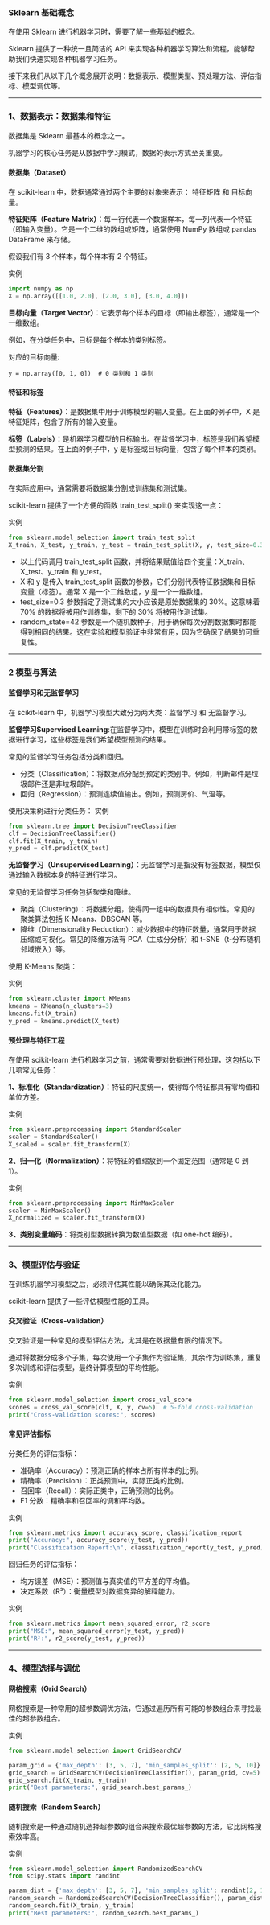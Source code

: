 ### Sklearn 基础概念
在使用 Sklearn 进行机器学习时，需要了解一些基础的概念。

Sklearn 提供了一种统一且简洁的 API 来实现各种机器学习算法和流程，能够帮助我们快速实现各种机器学习任务。

接下来我们从以下几个概念展开说明：数据表示、模型类型、预处理方法、评估指标、模型调优等。
***
### 1、数据表示：数据集和特征
数据集是 Sklearn 最基本的概念之一。

机器学习的核心任务是从数据中学习模式，数据的表示方式至关重要。

#### 数据集（Dataset）
在 scikit-learn 中，数据通常通过两个主要的对象来表示： 特征矩阵 和 目标向量。

**特征矩阵（Feature Matrix）**：每一行代表一个数据样本，每一列代表一个特征（即输入变量）。它是一个二维的数组或矩阵，通常使用 NumPy 数组或 pandas DataFrame 来存储。

假设我们有 3 个样本，每个样本有 2 个特征。

实例
```python
import numpy as np
X = np.array([[1.0, 2.0], [2.0, 3.0], [3.0, 4.0]])
```
**目标向量（Target Vector）**：它表示每个样本的目标（即输出标签），通常是一个一维数组。

例如，在分类任务中，目标是每个样本的类别标签。

对应的目标向量:

`y = np.array([0, 1, 0])  # 0 类别和 1 类别`


#### 特征和标签
**特征（Features）**：是数据集中用于训练模型的输入变量。在上面的例子中，X 是特征矩阵，包含了所有的输入变量。

**标签（Labels）**：是机器学习模型的目标输出。在监督学习中，标签是我们希望模型预测的结果。在上面的例子中，y 是标签或目标向量，包含了每个样本的类别。

#### 数据集分割
在实际应用中，通常需要将数据集分割成训练集和测试集。

scikit-learn 提供了一个方便的函数 train_test_split() 来实现这一点：

实例
```python
from sklearn.model_selection import train_test_split
X_train, X_test, y_train, y_test = train_test_split(X, y, test_size=0.3, random_state=42)
```
- 以上代码调用 train_test_split 函数，并将结果赋值给四个变量：X_train、X_test、y_train 和 y_test。
- X 和 y 是传入 train_test_split 函数的参数，它们分别代表特征数据集和目标变量（标签）。通常 X 是一个二维数组，y 是一个一维数组。
- test_size=0.3 参数指定了测试集的大小应该是原始数据集的 30%。这意味着 70% 的数据将被用作训练集，剩下的 30% 将被用作测试集。
- random_state=42 参数是一个随机数种子，用于确保每次分割数据集时都能得到相同的结果。这在实验和模型验证中非常有用，因为它确保了结果的可重复性。

***
### 2 模型与算法
#### 监督学习和无监督学习
在 scikit-learn 中，机器学习模型大致分为两大类：监督学习 和 无监督学习。

**监督学习Supervised Learning**:在监督学习中，模型在训练时会利用带标签的数据进行学习，这些标签是我们希望模型预测的结果。

常见的监督学习任务包括分类和回归。
  - 分类（Classification）：将数据点分配到预定的类别中。例如，判断邮件是垃圾邮件还是非垃圾邮件。
  - 回归（Regression）：预测连续值输出。例如，预测房价、气温等。

使用决策树进行分类任务：
实例
```python
from sklearn.tree import DecisionTreeClassifier
clf = DecisionTreeClassifier()
clf.fit(X_train, y_train)
y_pred = clf.predict(X_test)
```
**无监督学习（Unsupervised Learning）**：无监督学习是指没有标签数据，模型仅通过输入数据本身的特征进行学习。

常见的无监督学习任务包括聚类和降维。

  - 聚类（Clustering）：将数据分组，使得同一组中的数据具有相似性。常见的聚类算法包括 K-Means、DBSCAN 等。
  - 降维（Dimensionality Reduction）：减少数据中的特征数量，通常用于数据压缩或可视化。常见的降维方法有 PCA（主成分分析）和 t-SNE（t-分布随机邻域嵌入）等。

使用 K-Means 聚类：

实例
```python
from sklearn.cluster import KMeans
kmeans = KMeans(n_clusters=3)
kmeans.fit(X_train)
y_pred = kmeans.predict(X_test)
```

#### 预处理与特征工程
在使用 scikit-learn 进行机器学习之前，通常需要对数据进行预处理，这包括以下几项常见任务：

**1、标准化（Standardization）**：特征的尺度统一，使得每个特征都具有零均值和单位方差。

实例
```python
from sklearn.preprocessing import StandardScaler
scaler = StandardScaler()
X_scaled = scaler.fit_transform(X)
```
**2、归一化（Normalization）**：将特征的值缩放到一个固定范围（通常是 0 到 1）。

实例
```python
from sklearn.preprocessing import MinMaxScaler
scaler = MinMaxScaler()
X_normalized = scaler.fit_transform(X)
```

**3、类别变量编码**：将类别型数据转换为数值型数据（如 one-hot 编码）。
***

### 3、模型评估与验证
在训练机器学习模型之后，必须评估其性能以确保其泛化能力。

scikit-learn 提供了一些评估模型性能的工具。

#### 交叉验证（Cross-validation）
交叉验证是一种常见的模型评估方法，尤其是在数据量有限的情况下。

通过将数据分成多个子集，每次使用一个子集作为验证集，其余作为训练集，重复多次训练和评估模型，最终计算模型的平均性能。

实例
```python
from sklearn.model_selection import cross_val_score
scores = cross_val_score(clf, X, y, cv=5)  # 5-fold cross-validation
print("Cross-validation scores:", scores)
```

#### 常见评估指标
分类任务的评估指标：

 - 准确率（Accuracy）：预测正确的样本占所有样本的比例。
 - 精确率（Precision）：正类预测中，实际正类的比例。
 - 召回率（Recall）：实际正类中，正确预测的比例。
 - F1 分数：精确率和召回率的调和平均数。

实例
```python
from sklearn.metrics import accuracy_score, classification_report
print("Accuracy:", accuracy_score(y_test, y_pred))
print("Classification Report:\n", classification_report(y_test, y_pred))
```

回归任务的评估指标：

 - 均方误差（MSE）：预测值与真实值的平方差的平均值。
 - 决定系数（R²）：衡量模型对数据变异的解释能力。

实例
```python
from sklearn.metrics import mean_squared_error, r2_score
print("MSE:", mean_squared_error(y_test, y_pred))
print("R²:", r2_score(y_test, y_pred))
```

***

### 4、模型选择与调优
#### 网格搜索（Grid Search）
网格搜索是一种常用的超参数调优方法，它通过遍历所有可能的参数组合来寻找最佳的超参数组合。

实例
```python
from sklearn.model_selection import GridSearchCV

param_grid = {'max_depth': [3, 5, 7], 'min_samples_split': [2, 5, 10]}
grid_search = GridSearchCV(DecisionTreeClassifier(), param_grid, cv=5)
grid_search.fit(X_train, y_train)
print("Best parameters:", grid_search.best_params_)
```

#### 随机搜索（Random Search）
随机搜索是一种通过随机选择超参数的组合来搜索最优超参数的方法，它比网格搜索效率高。

实例
```python
from sklearn.model_selection import RandomizedSearchCV
from scipy.stats import randint

param_dist = {'max_depth': [3, 5, 7], 'min_samples_split': randint(2, 10)}
random_search = RandomizedSearchCV(DecisionTreeClassifier(), param_dist, n_iter=10, cv=5)
random_search.fit(X_train, y_train)
print("Best parameters:", random_search.best_params_)
